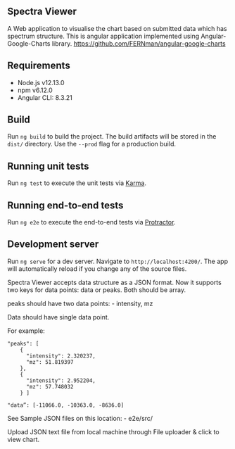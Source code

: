 ## Spectra Viewer

A Web application to visualise the chart based on submitted data which has spectrum structure. 
This is angular application implemented using Angular-Google-Charts library.
https://github.com/FERNman/angular-google-charts

## Requirements
- Node.js v12.13.0
- npm v6.12.0
- Angular CLI: 8.3.21

## Build
Run `ng build` to build the project. The build artifacts will be stored in the `dist/` directory. Use the `--prod` flag for a production build.

## Running unit tests
Run `ng test` to execute the unit tests via [Karma](https://karma-runner.github.io).

## Running end-to-end tests
Run `ng e2e` to execute the end-to-end tests via [Protractor](http://www.protractortest.org/).

## Development server

Run `ng serve` for a dev server. Navigate to `http://localhost:4200/`. The app will automatically reload if you change any of the source files.

Spectra Viewer accepts data structure as a JSON format. Now it supports two keys for data points:  data or peaks.
Both should be array.  

peaks should have two data points: -  intensity, mz

Data should have single data point.

For example: 
```
"peaks": [
    {
      "intensity": 2.320237,
      "mz": 51.819397
    },
    {
      "intensity": 2.952204,
      "mz": 57.748032
    } ]
```
```
"data”: [-11066.0, -10363.0, -8636.0]
```

See Sample JSON files on this location: -  e2e/src/

Upload JSON text file from local machine through File uploader & click  to view chart.


